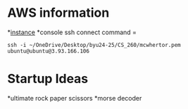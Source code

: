 <!-- This content will not appear in the rendered Markdown 
# A first-level heading
## A second-level heading
### A third-level heading
**BOLD** __BOLD__
*italics* _italics_
~~strikethrough~
**_bolditalic_ bold**
***allbolditalic***
<sub> subscript </sub>
<sup> superscript </sup>
> And I quote.
`git status` quotes code using ticks

block code:
```
git status
git add
git commit
```
The background color is `#ffffff` for light mode and `#000000` for dark mode.
This site was built using [GitHub Pages](https://pages.github.com/).
can link to other sections and parts inside rendered file like in Notion.

![Screenshot of a comment on a GitHub issue showing an image, added in the Markdown, of an Octocat smiling and raising a tentacle.](https://myoctocat.com/assets/images/base-octocat.svg)

can theme images

unordered lists
- George Washington
* John Adams
+ Thomas Jefferson
ordered lists
1. James Madison
2. James Monroe
3. John Quincy Adams
nested lists
1. First list item
   - First nested list item
     - Second nested list item
task lists
- [x] #739
- [ ] https://github.com/octo-org/octo-repo/issues/740
- [ ] Add delight to the experience when all tasks are complete :tada: <- emoji
@ mentions people or teams

> [!NOTE]
> Hi
 
Here is a simple footnote[^1].

A footnote can also have multiple lines[^2].

[^1]: My reference.
[^2]: To add line breaks within a footnote, prefix new lines with 2 spaces.
  This is a second line.
-->
# AWS information
*[instance](http://3.93.166.106)
*console ssh connect command = 
```
ssh -i ~/OneDrive/Desktop/byu24-25/CS_260/mcwhertor.pem ubuntu@ubuntu@3.93.166.106
```
# Startup Ideas
*ultimate rock paper scissors
*morse decoder
